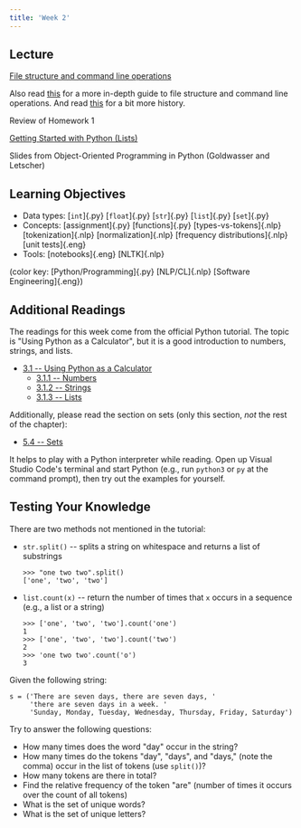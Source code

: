 ```yaml
---
title: 'Week 2'
---
```


## Lecture

[File structure and command line operations](https://www.codecademy.com/learn/learn-the-command-line/modules/learn-the-command-line-navigation/cheatsheet)

Also read [this](https://faculty.washington.edu/otoomet/info201-book/command-line.html)
for a more in-depth guide to file structure and command line operations. And read
[this](https://www.freecodecamp.org/news/an-introduction-to-operating-systems/)
for a bit more history.

Review of Homework 1

[Getting Started with Python (Lists)](static/OOPython-Lists.pdf)

Slides from Object-Oriented Programming in Python (Goldwasser and Letscher)

## Learning Objectives

* Data types: [`int`]{.py} [`float`]{.py} [`str`]{.py} [`list`]{.py} [`set`]{.py}
* Concepts: [assignment]{.py} [functions]{.py} [types-vs-tokens]{.nlp} [tokenization]{.nlp} [normalization]{.nlp} [frequency distributions]{.nlp} [unit tests]{.eng}
* Tools: [notebooks]{.eng} [NLTK]{.nlp}

(color key: [Python/Programming]{.py} [NLP/CL]{.nlp} [Software Engineering]{.eng})

## Additional Readings

The readings for this week come from the official Python tutorial. The topic
is "Using Python as a Calculator", but it is a good introduction to numbers,
strings, and lists.

* [3.1 -- Using Python as a Calculator](https://docs.python.org/3/tutorial/introduction.html#using-python-as-a-calculator)
  - [3.1.1 -- Numbers](https://docs.python.org/3/tutorial/introduction.html#numbers)
  - [3.1.2 -- Strings](https://docs.python.org/3/tutorial/introduction.html#strings)
  - [3.1.3 -- Lists](https://docs.python.org/3/tutorial/introduction.html#lists)

Additionally, please read the section on sets (only this section, *not*
the rest of the chapter):

* [5.4 -- Sets](https://docs.python.org/3/tutorial/datastructures.html#sets)

It helps to play with a Python interpreter while reading. Open up Visual
Studio Code's terminal and start Python (e.g., run `python3` or `py` at
the command prompt), then try out the examples for yourself.

## Testing Your Knowledge

There are two methods not mentioned in the tutorial:

- `str.split()` -- splits a string on whitespace and returns a list of substrings

  ```{.python .terminal}
  >>> "one two two".split()
  ['one', 'two', 'two']
  ```

- `list.count(x)` -- return the number of times that `x` occurs in a sequence
(e.g., a list or a string)

  ```{.python .terminal}
  >>> ['one', 'two', 'two'].count('one')
  1
  >>> ['one', 'two', 'two'].count('two')
  2
  >>> 'one two two'.count('o')
  3
  ```

Given the following string:

```{.python .terminal}
s = ('There are seven days, there are seven days, '
     'there are seven days in a week. '
     'Sunday, Monday, Tuesday, Wednesday, Thursday, Friday, Saturday')
```

Try to answer the following questions:

- How many times does the word "day" occur in the string?
- How many times do the tokens "day", "days", and "days," (note the comma)
  occur in the list of tokens (use `split()`)?
- How many tokens are there in total?
- Find the relative frequency of the token "are" (number of times it occurs
  over the count of all tokens)
- What is the set of unique words?
- What is the set of unique letters?
